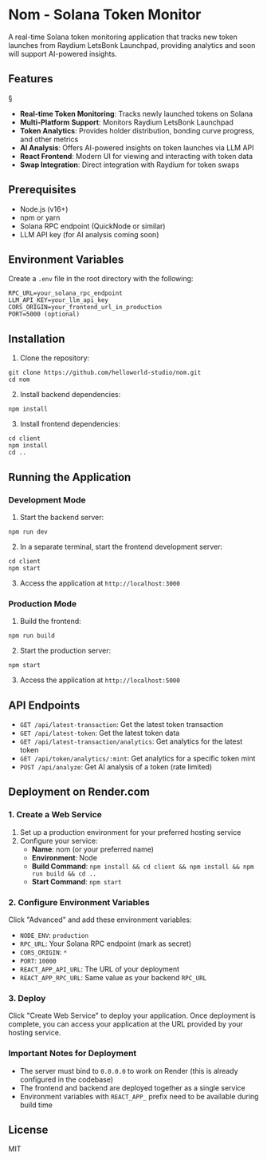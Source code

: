 # Nom - Solana Token Monitor

A real-time Solana token monitoring application that tracks new token launches from Raydium LetsBonk Launchpad, providing analytics and soon will support AI-powered insights.

## Features
§
- **Real-time Token Monitoring**: Tracks newly launched tokens on Solana
- **Multi-Platform Support**: Monitors Raydium LetsBonk Launchpad
- **Token Analytics**: Provides holder distribution, bonding curve progress, and other metrics
- **AI Analysis**: Offers AI-powered insights on token launches via LLM API
- **React Frontend**: Modern UI for viewing and interacting with token data
- **Swap Integration**: Direct integration with Raydium for token swaps

## Prerequisites

- Node.js (v16+)
- npm or yarn
- Solana RPC endpoint (QuickNode or similar)
- LLM API key (for AI analysis coming soon)

## Environment Variables

Create a `.env` file in the root directory with the following:

```
RPC_URL=your_solana_rpc_endpoint
LLM_API_KEY=your_llm_api_key
CORS_ORIGIN=your_frontend_url_in_production
PORT=5000 (optional)
```

## Installation

1. Clone the repository:
```
git clone https://github.com/helloworld-studio/nom.git
cd nom
```

2. Install backend dependencies:
```
npm install
```

3. Install frontend dependencies:
```
cd client
npm install
cd ..
```

## Running the Application

### Development Mode

1. Start the backend server:
```
npm run dev
```

2. In a separate terminal, start the frontend development server:
```
cd client
npm start
```

3. Access the application at `http://localhost:3000`

### Production Mode

1. Build the frontend:
```
npm run build
```

2. Start the production server:
```
npm start
```

3. Access the application at `http://localhost:5000`

## API Endpoints

- `GET /api/latest-transaction`: Get the latest token transaction
- `GET /api/latest-token`: Get the latest token data
- `GET /api/latest-transaction/analytics`: Get analytics for the latest token
- `GET /api/token/analytics/:mint`: Get analytics for a specific token mint
- `POST /api/analyze`: Get AI analysis of a token (rate limited)

## Deployment on Render.com

### 1. Create a Web Service

1. Set up a production environment for your preferred hosting service
2. Configure your service:
   - **Name**: nom (or your preferred name)
   - **Environment**: Node
   - **Build Command**: `npm install && cd client && npm install && npm run build && cd ..`
   - **Start Command**: `npm start`

### 2. Configure Environment Variables

Click "Advanced" and add these environment variables:

- `NODE_ENV`: `production`
- `RPC_URL`: Your Solana RPC endpoint (mark as secret)
- `CORS_ORIGIN`: `*`
- `PORT`: `10000`
- `REACT_APP_API_URL`: The URL of your deployment
- `REACT_APP_RPC_URL`: Same value as your backend `RPC_URL`

### 3. Deploy

Click "Create Web Service" to deploy your application. Once deployment is complete, you can access your application at the URL provided by your hosting service.

### Important Notes for Deployment

- The server must bind to `0.0.0.0` to work on Render (this is already configured in the codebase)
- The frontend and backend are deployed together as a single service
- Environment variables with `REACT_APP_` prefix need to be available during build time

## License

MIT